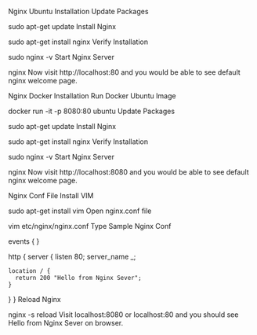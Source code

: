 Nginx Ubuntu Installation
Update Packages

sudo apt-get update
Install Nginx

sudo apt-get install nginx
Verify Installation

sudo nginx -v
Start Nginx Server

nginx
Now visit http://localhost:80 and you would be able to see default nginx welcome page.

Nginx Docker Installation
Run Docker Ubuntu Image

docker run -it -p 8080:80 ubuntu
Update Packages

sudo apt-get update
Install Nginx

sudo apt-get install nginx
Verify Installation

sudo nginx -v
Start Nginx Server

nginx
Now visit http://localhost:8080 and you would be able to see default nginx welcome page.

Nginx Conf File
Install VIM

sudo apt-get install vim
Open nginx.conf file

vim etc/nginx/nginx.conf
Type Sample Nginx Conf

events {
}

http {
  server {
    listen 80;
    server_name _;
    
    location / {
      return 200 "Hello from Nginx Sever";
    }
  }
}
Reload Nginx

nginx -s reload
Visit localhost:8080 or localhost:80 and you should see Hello from Nginx Sever on browser.
